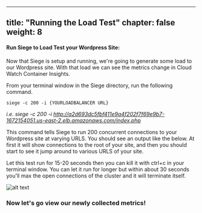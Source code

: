 
---
title: "Running the Load Test"
chapter: false
weight: 8
---


#### Run Siege to Load Test your Wordpress Site:

Now that Siege is setup and running, we're going to generate some load to our Wordpress site.  With that load we can see the metrics change in Cloud Watch Container Insights.

From your terminal window in the Siege directory, run the following command.

```
siege -c 200 -i {YOURLOADBALANCER URL}
```

*i.e. siege -c 200 -i http://a2d693dc5fbf411e9a4f202f7f69e9b7-1672154051.us-east-2.elb.amazonaws.com/index.php*

This command tells Siege to run 200 concurrent connections to your Wordpress site at varying URLS. You should see an output like the below. At first it will show connections to the root of your site, and then you should start to see it jump around to various URLS of your site. 

Let this test run for 15-20 seconds then you can kill it with ctrl+c in your terminal window. You can let it run for longer but within about 30 seconds you'll max the open connections of the cluster and it will terminate itself. 

![alt text](/images/ekscwci/siegerun.png "Run Siege")


### Now let's go view our newly collected metrics! 

